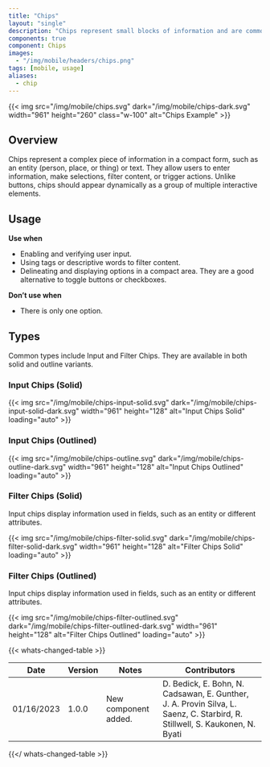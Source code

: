 ```yaml
---
title: "Chips"
layout: "single"
description: "Chips represent small blocks of information and are commonly used for input or filtering."
components: true
component: Chips
images:
  - "/img/mobile/headers/chips.png"
tags: [mobile, usage]
aliases:
  - chip
---
```


{{< img src="/img/mobile/chips.svg" dark="/img/mobile/chips-dark.svg" width="961" height="260" class="w-100" alt="Chips Example" >}}

## Overview

Chips represent a complex piece of information in a compact form, such as an entity (person, place, or thing) or text. They allow users to enter information, make selections, filter content, or trigger actions. Unlike buttons, chips should appear dynamically as a group of multiple interactive elements.

## Usage

**Use when**

- Enabling and verifying user input.
- Using tags or descriptive words to filter content.
- Delineating and displaying options in a compact area. They are a good alternative to toggle buttons or checkboxes.

**Don’t use when**

- There is only one option.

## Types

Common types include Input and Filter Chips. They are available in both solid and outline variants.

### Input Chips (Solid)

{{< img src="/img/mobile/chips-input-solid.svg" dark="/img/mobile/chips-input-solid-dark.svg" width="961" height="128" alt="Input Chips Solid" loading="auto" >}}

### Input Chips (Outlined)

{{< img src="/img/mobile/chips-outline.svg" dark="/img/mobile/chips-outline-dark.svg" width="961" height="128" alt="Input Chips Outlined" loading="auto" >}}

### Filter Chips (Solid)

Input chips display information used in fields, such as an entity or different attributes.

{{< img src="/img/mobile/chips-filter-solid.svg" dark="/img/mobile/chips-filter-solid-dark.svg" width="961" height="128" alt="Filter Chips Solid" loading="auto" >}}

### Filter Chips (Outlined)

Input chips display information used in fields, such as an entity or different attributes.

{{< img src="/img/mobile/chips-filter-outlined.svg" dark="/img/mobile/chips-filter-outlined-dark.svg" width="961" height="128" alt="Filter Chips Outlined" loading="auto" >}}

{{< whats-changed-table >}}

| Date       | Version | Notes                               | Contributors |
| ---------- | ------- | ----------------------------------- | ------------ |
| 01/16/2023 | 1.0.0   | New component added. | D. Bedick, E. Bohn, N. Cadsawan, E. Gunther, J. A. Provin Silva, L. Saenz, C. Starbird, R. Stillwell, S. Kaukonen, N. Byati   |

{{</ whats-changed-table >}}
